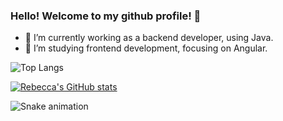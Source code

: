### Hello! Welcome to my github profile! 👋
- 🔭 I’m currently working as a backend developer, using Java.
- 🌱 I’m studying frontend development, focusing on Angular.

![Top Langs](https://github-readme-stats.vercel.app/api/top-langs/?username=rebeccamoraes&layout=compact&theme=nightowl)

[![Rebecca's GitHub stats](https://github-readme-stats.vercel.app/api?username=rebeccamoraes&show_icons=true&theme=nightowl)](https://github.com/anuraghazra/github-readme-stats)  

![Snake animation](https://github.com/rebeccamoraes/rebeccamoraes/blob/output/github-contribution-grid-snake.svg)
<!--
**rebeccamoraes/rebeccamoraes** is a ✨ _special_ ✨ repository because its `README.md` (this file) appears on your GitHub profile.

Here are some ideas to get you started:

- 🔭 I’m currently working on ...
- 🌱 I’m currently learning ...
- 👯 I’m looking to collaborate on ...
- 🤔 I’m looking for help with ...
- 💬 Ask me about ...
- 📫 How to reach me: ...
- 😄 Pronouns: ...
- ⚡ Fun fact: ...
-->
